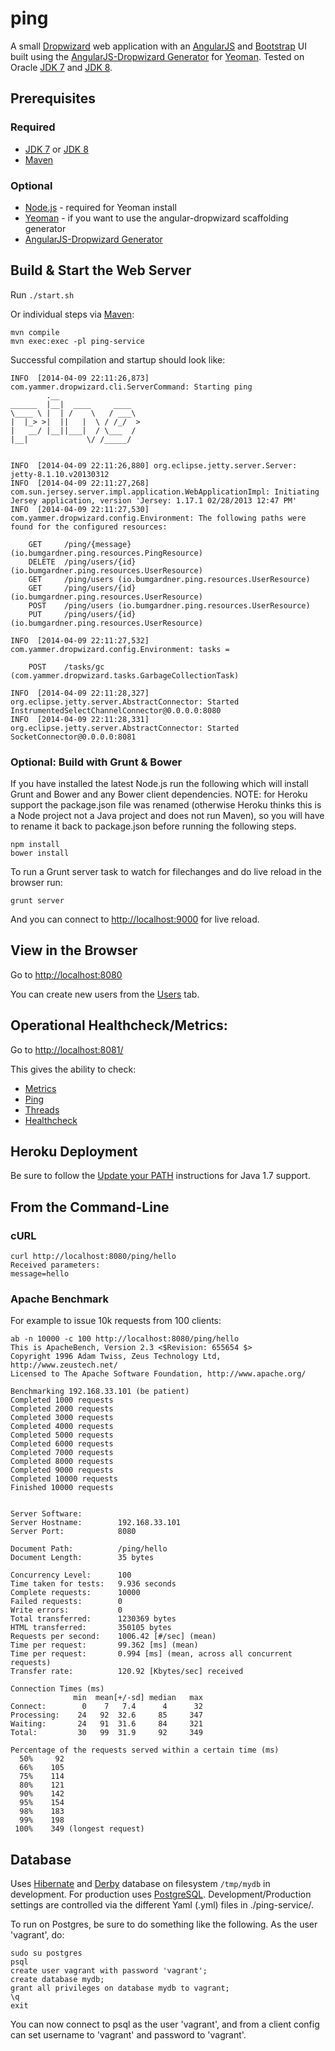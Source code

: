 # ping

A small [Dropwizard](http://dropwizard.github.io/dropwizard/) web application with an [AngularJS](http://angularjs.org/) and [Bootstrap](http://getbootstrap.com/) UI built using the [AngularJS-Dropwizard Generator](https://github.com/rayokota/generator-angular-dropwizard) for [Yeoman](http://yeoman.io/). Tested on Oracle [JDK 7](http://www.oracle.com/technetwork/java/javase/downloads/jdk7-downloads-1880260.html) and [JDK 8](http://www.oracle.com/technetwork/java/javase/downloads/jdk8-downloads-2133151.html).

## Prerequisites

### Required

* [JDK 7](http://www.oracle.com/technetwork/java/javase/downloads/jdk7-downloads-1880260.html) or [JDK 8](http://www.oracle.com/technetwork/java/javase/downloads/jdk8-downloads-2133151.html)
* [Maven](http://maven.apache.org/)

### Optional

* [Node.js](http://nodejs.org/) - required for Yeoman install
* [Yeoman](http://yeoman.io/) - if you want to use the angular-dropwizard scaffolding generator
* [AngularJS-Dropwizard Generator](https://github.com/rayokota/generator-angular-dropwizard)

## Build & Start the Web Server

Run ```./start.sh```

Or individual steps via [Maven](http://maven.apache.org/):

```
mvn compile
mvn exec:exec -pl ping-service
```

Successful compilation and startup should look like:

```
INFO  [2014-04-09 22:11:26,873] com.yammer.dropwizard.cli.ServerCommand: Starting ping
        .__                  
______  |__|  ____     ____  
\____ \ |  | /    \   / ___\ 
|  |_> >|  ||   |  \ / /_/  >
|   __/ |__||___|  / \___  / 
|__|             \/ /_____/  


INFO  [2014-04-09 22:11:26,880] org.eclipse.jetty.server.Server: jetty-8.1.10.v20130312
INFO  [2014-04-09 22:11:27,268] com.sun.jersey.server.impl.application.WebApplicationImpl: Initiating Jersey application, version 'Jersey: 1.17.1 02/28/2013 12:47 PM'
INFO  [2014-04-09 22:11:27,530] com.yammer.dropwizard.config.Environment: The following paths were found for the configured resources:

    GET     /ping/{message} (io.bumgardner.ping.resources.PingResource)
    DELETE  /ping/users/{id} (io.bumgardner.ping.resources.UserResource)
    GET     /ping/users (io.bumgardner.ping.resources.UserResource)
    GET     /ping/users/{id} (io.bumgardner.ping.resources.UserResource)
    POST    /ping/users (io.bumgardner.ping.resources.UserResource)
    PUT     /ping/users/{id} (io.bumgardner.ping.resources.UserResource)

INFO  [2014-04-09 22:11:27,532] com.yammer.dropwizard.config.Environment: tasks = 

    POST    /tasks/gc (com.yammer.dropwizard.tasks.GarbageCollectionTask)

INFO  [2014-04-09 22:11:28,327] org.eclipse.jetty.server.AbstractConnector: Started InstrumentedSelectChannelConnector@0.0.0.0:8080
INFO  [2014-04-09 22:11:28,331] org.eclipse.jetty.server.AbstractConnector: Started SocketConnector@0.0.0.0:8081
```

### Optional: Build with Grunt & Bower

If you have installed the latest Node.js run the following which will install Grunt and Bower and any Bower client dependencies. NOTE: for Heroku support the package.json file was renamed (otherwise Heroku thinks this is a Node project not a Java project and does not run Maven), so you will have to rename it back to package.json before running the following steps.

```
npm install
bower install
```

To run a Grunt server task to watch for filechanges and do live reload in the browser run:

```
grunt server
```

And you can connect to [http://localhost:9000](http://localhost:9000) for live reload.

## View in the Browser

Go to [http://localhost:8080](http://localhost:8080)

You can create new users from the [Users](http://localhost:8080/#/users) tab.

## Operational Healthcheck/Metrics:

Go to [http://localhost:8081/](http://localhost:8081/)

This gives the ability to check:

* [Metrics](http://localhost:8081/metrics?pretty=true)
* [Ping](http://localhost:8081/ping)
* [Threads](http://localhost:8081/threads)
* [Healthcheck](http://localhost:8081/healthcheck)

## Heroku Deployment

Be sure to follow the [Update your PATH](https://devcenter.heroku.com/articles/add-java-version-to-an-existing-maven-app#update-your-path) instructions for Java 1.7 support.

## From the Command-Line

### cURL

```
curl http://localhost:8080/ping/hello
Received parameters:
message=hello
```

### Apache Benchmark

For example to issue 10k requests from 100 clients:

```
ab -n 10000 -c 100 http://localhost:8080/ping/hello
This is ApacheBench, Version 2.3 <$Revision: 655654 $>
Copyright 1996 Adam Twiss, Zeus Technology Ltd, http://www.zeustech.net/
Licensed to The Apache Software Foundation, http://www.apache.org/

Benchmarking 192.168.33.101 (be patient)
Completed 1000 requests
Completed 2000 requests
Completed 3000 requests
Completed 4000 requests
Completed 5000 requests
Completed 6000 requests
Completed 7000 requests
Completed 8000 requests
Completed 9000 requests
Completed 10000 requests
Finished 10000 requests


Server Software:        
Server Hostname:        192.168.33.101
Server Port:            8080

Document Path:          /ping/hello
Document Length:        35 bytes

Concurrency Level:      100
Time taken for tests:   9.936 seconds
Complete requests:      10000
Failed requests:        0
Write errors:           0
Total transferred:      1230369 bytes
HTML transferred:       350105 bytes
Requests per second:    1006.42 [#/sec] (mean)
Time per request:       99.362 [ms] (mean)
Time per request:       0.994 [ms] (mean, across all concurrent requests)
Transfer rate:          120.92 [Kbytes/sec] received

Connection Times (ms)
              min  mean[+/-sd] median   max
Connect:        0    7   7.4      4      32
Processing:    24   92  32.6     85     347
Waiting:       24   91  31.6     84     321
Total:         30   99  31.9     92     349

Percentage of the requests served within a certain time (ms)
  50%     92
  66%    105
  75%    114
  80%    121
  90%    142
  95%    154
  98%    183
  99%    198
 100%    349 (longest request)
```

## Database

Uses [Hibernate](http://hibernate.org/) and [Derby](http://derbyjs.com/) database on filesystem ```/tmp/mydb``` in development. For production uses [PostgreSQL](http://www.postgresql.org/). Development/Production settings are controlled via the different Yaml (.yml) files in ./ping-service/.

To run on Postgres, be sure to do something like the following. As the user 'vagrant', do:

```
sudo su postgres
psql
create user vagrant with password 'vagrant';
create database mydb;
grant all privileges on database mydb to vagrant;
\q
exit
```

You can now connect to psql as the user 'vagrant', and from a client config can set username to 'vagrant' and password to 'vagrant'.
